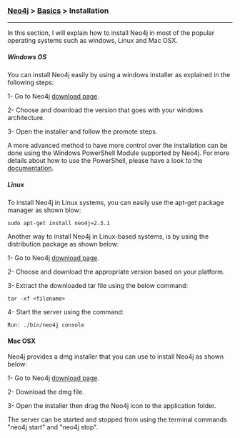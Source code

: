 

### [Neo4j](../Neo4j.md) > [Basics](Basics) > Installation
___


In this section, I will explain how to install Neo4j in most of the popular operating systems such as windows, Linux and Mac OSX.

##### Windows OS

You can install Neo4j easily by using a windows installer as explained in the following steps:

1- Go to Neo4j [download page](http://neo4j.com/download/). 

2- Choose and download the version that goes with your windows architecture.

3- Open the installer and follow the promote steps.

A more advanced method to have more control over the installation can be done using the Windows PowerShell Module supported by Neo4j. For more details about how to use the PowerShell, please have a look to the [documentation](http://neo4j.com/docs/stable/powershell.html).



##### Linux


To install Neo4j in Linux systems, you can easily use the apt-get package manager as shown blow:

````
sudo apt-get install neo4j=2.3.1
````

Another way to install Neo4j in Linux-based systems, is by using the distribution package as shown below:

1- Go to Neo4j [download page](http://neo4j.com/download/). 

2- Choose and download the appropriate version based on your platform.

3- Extract the downloaded tar file using the below command:


````
tar -xf <filename>
````

4- Start the server using the command:

````
Run: ./bin/neo4j console
````


#### Mac OSX

Neo4j provides a dmg installer that you can use to install Neo4j as shown below:


1- Go to Neo4j [download page](http://neo4j.com/download/). 

2- Download the dmg file.

3- Open the installer then drag the Neo4j icon to the application folder.



The server can be started and stopped from using the terminal commands "neo4j start" and "neo4j stop".